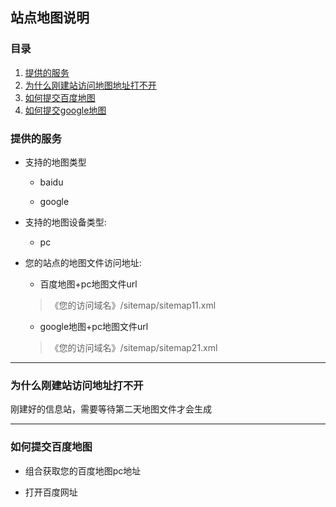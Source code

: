 ## 站点地图说明

### 目录
  1. [提供的服务](#1)
  2. [为什么刚建站访问地图地址打不开](#2)
  2. [如何提交百度地图](#3)
  3. [如何提交google地图](#4)


<h3 id="1">提供的服务</h3>  

* 支持的地图类型

  - baidu

  - google

* 支持的地图设备类型:
  - pc

* 您的站点的地图文件访问地址:
  - 百度地图+pc地图文件url
  > 《您的访问域名》/sitemap/sitemap11.xml

  - google地图+pc地图文件url
  > 《您的访问域名》/sitemap/sitemap21.xml

---
<h3 id="2">为什么刚建站访问地址打不开</h3>

刚建好的信息站，需要等待第二天地图文件才会生成

---

<h3 id="3">如何提交百度地图</h3>  

* 组合获取您的百度地图pc地址

* 打开百度网址
